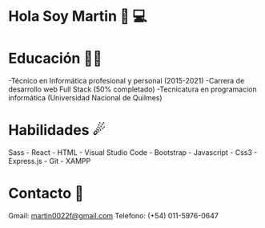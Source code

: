 # Hola Soy Martin 👋 💻

# Educación 👨‍🏫
-Técnico en Informática profesional y personal (2015-2021)
-Carrera de desarrollo web Full Stack 
(50% completado)
-Tecnicatura en programacion informática 
(Universidad Nacional de Quilmes)

# Habilidades ☄

Sass - React - HTML - Visual Studio Code - Bootstrap - Javascript - Css3 - Express.js - Git - XAMPP

# Contacto 📧
Gmail: martin0022f@gmail.com
Telefono: (+54) 011-5976-0647

